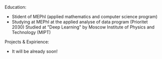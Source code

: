 Education:
- Stident of MEPhI (applied mathematics and computer science program)
- Studying at MEPhI at the applied analyse of data program (Prioritet 2030)
  Studied at "Deep Learning" by Moscow Institute of Physics and Technology (MIPT)

Projects & Expirience:
- It will be already soon!
